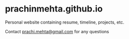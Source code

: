 # prachinmehta.github.io
Personal website containing resume, timeline, projects, etc.

Contact prachi.mehta@gmail.com for any questions
